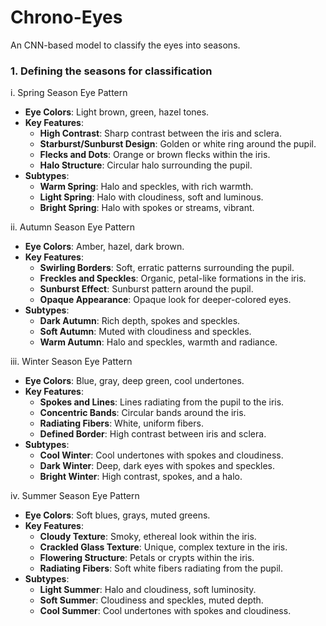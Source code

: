 # Chrono-Eyes
An CNN-based model to classify the eyes into seasons.

### 1. Defining the seasons for classification
 i. Spring Season Eye Pattern
- **Eye Colors**: Light brown, green, hazel tones.
- **Key Features**:
  - **High Contrast**: Sharp contrast between the iris and sclera.
  - **Starburst/Sunburst Design**: Golden or white ring around the pupil.
  - **Flecks and Dots**: Orange or brown flecks within the iris.
  - **Halo Structure**: Circular halo surrounding the pupil.
- **Subtypes**:
  - **Warm Spring**: Halo and speckles, with rich warmth.
  - **Light Spring**: Halo with cloudiness, soft and luminous.
  - **Bright Spring**: Halo with spokes or streams, vibrant.

 ii. Autumn Season Eye Pattern
- **Eye Colors**: Amber, hazel, dark brown.
- **Key Features**:
  - **Swirling Borders**: Soft, erratic patterns surrounding the pupil.
  - **Freckles and Speckles**: Organic, petal-like formations in the iris.
  - **Sunburst Effect**: Sunburst pattern around the pupil.
  - **Opaque Appearance**: Opaque look for deeper-colored eyes.
- **Subtypes**:
  - **Dark Autumn**: Rich depth, spokes and speckles.
  - **Soft Autumn**: Muted with cloudiness and speckles.
  - **Warm Autumn**: Halo and speckles, warmth and radiance.

iii. Winter Season Eye Pattern
- **Eye Colors**: Blue, gray, deep green, cool undertones.
- **Key Features**:
  - **Spokes and Lines**: Lines radiating from the pupil to the iris.
  - **Concentric Bands**: Circular bands around the iris.
  - **Radiating Fibers**: White, uniform fibers.
  - **Defined Border**: High contrast between iris and sclera.
- **Subtypes**:
  - **Cool Winter**: Cool undertones with spokes and cloudiness.
  - **Dark Winter**: Deep, dark eyes with spokes and speckles.
  - **Bright Winter**: High contrast, spokes, and a halo.

 iv. Summer Season Eye Pattern
- **Eye Colors**: Soft blues, grays, muted greens.
- **Key Features**:
  - **Cloudy Texture**: Smoky, ethereal look within the iris.
  - **Crackled Glass Texture**: Unique, complex texture in the iris.
  - **Flowering Structure**: Petals or crypts within the iris.
  - **Radiating Fibers**: Soft white fibers radiating from the pupil.
- **Subtypes**:
  - **Light Summer**: Halo and cloudiness, soft luminosity.
  - **Soft Summer**: Cloudiness and speckles, muted depth.
  - **Cool Summer**: Cool undertones with spokes and cloudiness.





   
